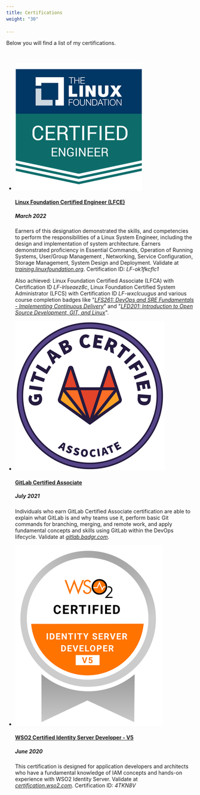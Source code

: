 ```yaml
---
title: Certifications
weight: "30"

---
```

Below you will find a list of my certifications.

<br>

<ul class="timeline">

  <li class="timeline-inverted">
    <a href="https://www.credly.com/users/christos-karamolegkos/badges" target="_blank"><img class="timeline-image lazy" src="/img/LFCE.png" alt="Linux Foundation Certified Engineer BADGE"></a>
    <div class="timeline-panel markdown">
      <div class="timeline-heading">
        <h4><a href="https://www.credly.com/users/christos-karamolegkos/badges" target="_blank">Linux Foundation Certified Engineer (LFCE)</a></h4>
      </div>
      <div class="timeline-body">
        <h5>March 2022</h5>
        <p>Earners of this designation demonstrated the skills, and competencies to perform the responsibilities of a Linux System Engineer, including the design and implementation of system architecture. Earners demonstrated proficiency in Essential Commands, Operation of Running Systems, User/Group Management , Networking, Service Configuration, Storage Management, System Design and Deployment. Validate at <a href="https://training.linuxfoundation.org/certification/verify-linux-certifications"><i>training.linuxfoundation.org</i></a>. Certification ID: <i>LF-ok1fkcflc1</i></p>
		<p>Also achieved: Linux Foundation Certified Associate (LFCA) with Certification ID <i>LF-lrlseaez8c</i>, Linux Foundation Certified System Administrator (LFCS) with Certification ID <i>LF-wxclcuugus</i> and various course completion badges like "<a href="https://www.credly.com/badges/19ff66ca-2e10-4e1b-90a9-1c1ac6132878"><i>LFS261: DevOps and SRE Fundamentals - Implementing Continuous Delivery</i></a>" and "<a href="https://www.credly.com/badges/1fc7edfc-227e-4e93-ac46-297ab05c27db"><i>LFD201: Introduction to Open Source Development, GIT, and Linux</i></a>".</p>
      </div>
    </div>
  </li>

  <li class="timeline-inverted">
    <a href="https://about.gitlab.com/services/education/gitlab-certified-associate/" target="_blank"><img class="timeline-image lazy" src="/img/GitLab-Certified-Associate-2021-07-09.png" alt="GitLab Certified Associate BADGE"></a>
    <div class="timeline-panel markdown">
      <div class="timeline-heading">
        <h4><a href="https://about.gitlab.com/services/education/gitlab-certified-associate/" target="_blank">GitLab Certified Associate</a></h4>
      </div>
      <div class="timeline-body">
        <h5>July 2021</h5>
        <p>Individuals who earn GitLab Certified Associate certification are able to explain what GitLab is and why teams use it, perform basic Git commands for branching, merging, and remote work, and apply fundamental concepts and skills using GitLab within the DevOps lifecycle. Validate at <a href="https://gitlab.badgr.com/public/assertions/Hw6j8Th9SyKNj8ehsQkqAw"><i>gitlab.badgr.com</i></a>.</p>
      </div>
    </div>
  </li>

  <li class="timeline-inverted">
    <a href="https://wso2.com/training/certification/certified-identity-server-developer" target="_blank"><img class="timeline-image lazy" src="/img/wso2-certified-identity-server-developer-logo-v5.svg" alt="WSO2 BADGE"></a>
    <div class="timeline-panel markdown">
      <div class="timeline-heading">
        <h4><a href="https://wso2.com/training/certification/certified-identity-server-developer" target="_blank">WSO2 Certified Identity Server Developer - V5</a></h4>
      </div>
      <div class="timeline-body">
        <h5>June 2020</h5>
        <p>This certification is designed for application developers and architects who have a fundamental knowledge of IAM concepts and hands-on experience with WSO2 Identity Server. Validate at <a href="https://certification.wso2.com"><i>certification.wso2.com</i></a>. Certification ID: <i>4TKN8V</i></p>
      </div>
    </div>
  </li>

</ul>
